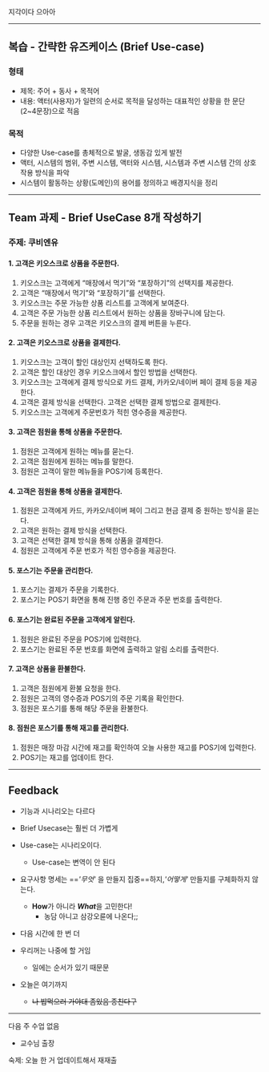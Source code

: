 지각이다 으아아

---
## 복습 - 간략한 유즈케이스 (Brief Use-case)
### 형태
- 제목: 주어 + 동사 + 목적어 
- 내용: 액터(사용자)가 일련의 순서로 목적을 달성하는 대표적인 상황을 한 문단(2~4문장)으로 적음

### 목적
- 다양한 Use-case를 총체적으로 발굴, 생동감 있게 발전
- 액터, 시스템의 범위, 주변 시스템, 액터와 시스템, 시스템과 주변 시스템 간의 상호작용 방식을 파악
- 시스템이 활동하는 상황(도메인)의 용어를 정의하고 배경지식을 정리

---
## Team 과제 - Brief UseCase 8개 작성하기
### 주제: 쿠비엔유

#### 1. 고객은 키오스크로 상품을 주문한다.
1. 키오스크는 고객에게 “매장에서 먹기”와 “포장하기”의 선택지를 제공한다.
2. 고객은 “매장에서 먹기”와 “포장하기”를 선택한다.
3. 키오스크는 주문 가능한 상품 리스트를 고객에게 보여준다.
4. 고객은 주문 가능한 상품 리스트에서 원하는 상품을 장바구니에 담는다.
5. 주문을 원하는 경우 고객은 키오스크의 결제 버튼을 누른다.

#### 2. 고객은 키오스크로 상품을 결제한다.
1. 키오스크는 고객이 할인 대상인지 선택하도록 한다.
2. 고객은 할인 대상인 경우 키오스크에서 할인 방법을 선택한다.
3. 키오스크는 고객에게 결제 방식으로 카드 결제, 카카오/네이버 페이 결제 등을 제공한다.
4. 고객은 결제 방식을 선택한다. 고객은 선택한 결제 방법으로 결제한다.
5. 키오스크는 고객에게 주문번호가 적힌 영수증을 제공한다.

#### 3. 고객은 점원을 통해 상품을 주문한다.
1. 점원은 고객에게 원하는 메뉴를 묻는다.
2. 고객은 점원에게 원하는 메뉴를 말한다.
3. 점원은 고객이 말한 메뉴들을 POS기에 등록한다.

#### 4. 고객은 점원을 통해 상품을 결제한다.
1. 점원은 고객에게 카드, 카카오/네이버 페이 그리고 현금 결제 중 원하는 방식을 묻는다.
2. 고객은 원하는 결제 방식을 선택한다.
3. 고객은 선택한 결제 방식을 통해 상품을 결제한다.
4. 점원은 고객에게 주문 번호가 적힌 영수증을 제공한다.

#### 5. 포스기는 주문을 관리한다.
1. 포스기는 결제가 주문을 기록한다.
2. 포스기는 POS기 화면을 통해 진행 중인 주문과 주문 번호를 출력한다.

#### 6. 포스기는 완료된 주문을 고객에게 알린다.
1. 점원은 완료된 주문을 POS기에 입력한다.
2. 포스기는 완료된 주문 번호를 화면에 출력하고 알림 소리를 출력한다.

#### 7. 고객은 상품을 환불한다.
1. 고객은 점원에게 환불 요청을 한다.
2. 점원은 고객의 영수증과 POS기의 주문 기록을 확인한다.
3. 점원은 포스기를 통해 해당 주문을 환불한다.

#### 8. 점원은 포스기를 통해 재고를 관리한다.
1. 점원은 매장 마감 시간에 재고를 확인하여 오늘 사용한 재고를 POS기에 입력한다.
2. POS기는 재고를 업데이트 한다.

---
## Feedback
- 기능과 시나리오는 다르다
- Brief Usecase는 훨씬 더 가볍게
- Use-case는 시나리오이다.
	- Use-case는 변역이 안 된다

- 요구사항 명세는 ==*'무엇'* 을 만들지 집중==하지,*'어떻게'* 만들지를 구체화하지 않는다. 
	- **How**가 아니라 ***What***을 고민한다!
		- 농담 아니고 삼강오륜에 나온다;;


- 다음 시간에 한 번 더
- 우리꺼는 나중에 할 거임
	- 일에는 순서가 있기 때문문


- 오늘은 여기까지
	- ~~나 밥먹으러 가야대 좀있음 종친다구~~

---
다음 주 수업 없음
- 교수님 출장

숙제: 오늘 한 거 업데이트해서 재재출